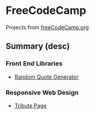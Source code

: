 # FreeCodeCamp
Projects from [freeCodeCamp.org](freeCodeCamp.org)

## Summary (desc)
### Front End Libraries
* [Random Quote Generator]()

### Responsive Web Design
* [Tribute Page]()
